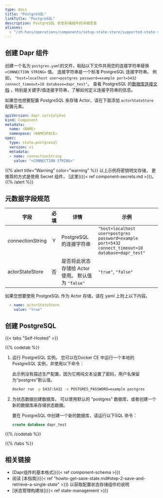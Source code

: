 ```yaml
---
type: docs
title: "PostgreSQL"
linkTitle: "PostgreSQL"
description: PostgreSQL 状态存储组件的详细信息
aliases:
  - "/zh-hans/operations/components/setup-state-store/supported-state-stores/setup-postgresql/"
---
```


## 创建 Dapr 组件

创建一个名为 `postgres.yaml`的文件，粘贴以下文件并用您的连接字符串替换 `<CONNECTION STRING>` 值。 连接字符串是一个标准 PostgreSQL 连接字符串。 例如， `"host=localhost user=postgres password=example port=5432 connect_timeout=10 database=dapr_test"`。 查看 PostgreSQL 的[数据库连接文档](https://www.postgresql.org/docs/current/libpq-connect.html) ，特别是关键字/值连接字符串，了解如何定义连接字符串的信息。

如果您也想要配置 PostgreSQL 来存储 Actor，请在下面添加 `actorStateStore` 配置元素。

```yaml
apiVersion: dapr.io/v1alpha1
kind: Component
metadata:
  name: <NAME>
  namespace: <NAMESPACE>
spec:
  type: state.postgresql
  version: v1
  metadata:
  - name: connectionString
    value: "<CONNECTION STRING>"
```
{{% alert title="Warning" color="warning" %}}
以上示例将密钥明文存储， 更推荐的方式是使用 Secret 组件， [这里]({{< ref component-secrets.md >}})。
{{% /alert %}}

## 元数据字段规范

| 字段               | 必填 | 详情                                 | 示例                                                                                                |
| ---------------- |:--:| ---------------------------------- | ------------------------------------------------------------------------------------------------- |
| connectionString | Y  | PostgreSQL 的连接字符串                  | `"host=localhost user=postgres password=example port=5432 connect_timeout=10 database=dapr_test"` |
| actorStateStore  | 否  | 是否将此状态存储给 Actor 使用。 默认值为 `"false"` | `"true"`, `"false"`                                                                               |


如果您想要使用 PostgreSQL 作为 Actor 存储，请在 yaml 上附上以下内容。

```yaml
  - name: actorStateStore
    value: "true"
```


## 创建 PostgreSQL

{{< tabs "Self-Hosted" >}}

{{% codetab %}}

1. 运行 PostgreSQL 实例。 您可以在Docker CE 中运行一个本地的 PostgreSQL 实例，并使用以下命令：

     此示例没有描述生产配置，因为它用纯文本设置了密码，用户名保留为“postgres”默认值。

     ```bash
     docker run -p 5432:5432 -e POSTGRES_PASSWORD=example postgres
     ```

2. 为状态数据创建数据库。 可以使用默认的 "postgres" 数据库，或者创建一个新的数据库来存储状态数据。

    要在 PostgreSQL 中创建一个新的数据库，请运行以下SQL 命令：

    ```SQL
    create database dapr_test
    ```
{{% /codetab %}}

{{% /tabs %}}

## 相关链接
- [Dapr组件的基本格式]({{< ref component-schema >}})
- 阅读 [本指南]({{< ref "howto-get-save-state.md#step-2-save-and-retrieve-a-single-state" >}}) 以获取配置状态存储组件的说明
- [状态管理构建块]({{< ref state-management >}})
